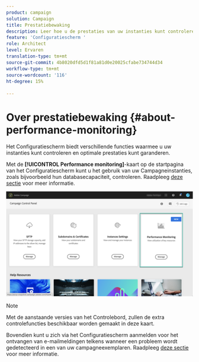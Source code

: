 ```yaml
---
product: campaign
solution: Campaign
title: Prestatiebewaking
description: Leer hoe u de prestaties van uw instanties kunt controleren in het Configuratiescherm
feature: 'Configuratiescherm '
role: Architect
level: Ervaren
translation-type: tm+mt
source-git-commit: 4b8020dfd5d1f81a81d0e20025cfabe734744d34
workflow-type: tm+mt
source-wordcount: '116'
ht-degree: 15%

---
```



# Over prestatiebewaking {#about-performance-monitoring}

Het Configuratiescherm biedt verschillende functies waarmee u uw instanties kunt controleren en optimale prestaties kunt garanderen.

Met de **[!UICONTROL Performance monitoring]**-kaart op de startpagina van het Configuratiescherm kunt u het gebruik van uw Campagneinstanties, zoals bijvoorbeeld hun databasecapaciteit, controleren. Raadpleeg [deze sectie](../../performance-monitoring/using/database-monitoring.md) voor meer informatie.

![](assets/performance_card.png)

>[!NOTE]
>
>Met de aanstaande versies van het Controlebord, zullen de extra controlefuncties beschikbaar worden gemaakt in deze kaart.

Bovendien kunt u zich via het Configuratiescherm aanmelden voor het ontvangen van e-mailmeldingen telkens wanneer een probleem wordt gedetecteerd in een van uw campagneexemplaren. Raadpleeg [deze sectie](../../performance-monitoring/using/email-alerting.md) voor meer informatie.

